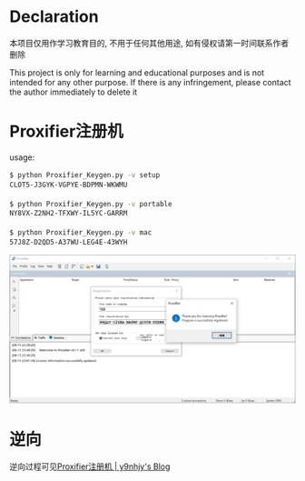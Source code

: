 # Declaration
本项目仅用作学习教育目的, 不用于任何其他用途, 如有侵权请第一时间联系作者删除

This project is only for learning and educational purposes and is not intended for any other purpose. If there is any infringement, please contact the author immediately to delete it



# Proxifier注册机

usage:

```bash
$ python Proxifier_Keygen.py -v setup
CLOT5-J3GYK-VGPYE-BDPMN-WKWMU

$ python Proxifier_Keygen.py -v portable
NY8VX-Z2NH2-TFXWY-IL5YC-GARRM

$ python Proxifier_Keygen.py -v mac
57J8Z-D2QD5-A37WU-LEG4E-43WYH
```

![image-20230815234150715](README.assets/image-20230815234150715.png)



# 逆向

逆向过程可见[Proxifier注册机 | y9nhjy's Blog](https://y9nhjy.github.io/post/20230816-Proxifier-Keygen)
